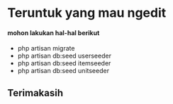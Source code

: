 <h1>Teruntuk yang mau ngedit</h1>
<h4>mohon lakukan hal-hal berikut</h4>
<ul>
    <li>php artisan migrate</li>
    <li>php artisan db:seed userseeder</li>
    <li>php artisan db:seed itemseeder</li>
    <li>php artisan db:seed unitseeder</li>
</ul>
<h2>Terimakasih</h2>
